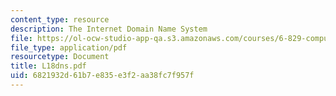 ```yaml
---
content_type: resource
description: The Internet Domain Name System
file: https://ol-ocw-studio-app-qa.s3.amazonaws.com/courses/6-829-computer-networks-fall-2002/6821932d61b7e835e3f2aa38fc7f957f_L18dns.pdf
file_type: application/pdf
resourcetype: Document
title: L18dns.pdf
uid: 6821932d-61b7-e835-e3f2-aa38fc7f957f
---
```


